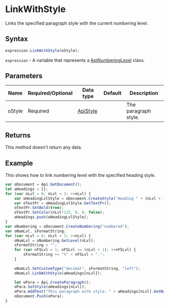 # LinkWithStyle

Links the specified paragraph style with the current numbering level.

## Syntax

```javascript
expression.LinkWithStyle(oStyle);
```

`expression` - A variable that represents a [ApiNumberingLevel](../ApiNumberingLevel.md) class.

## Parameters

| **Name** | **Required/Optional** | **Data type** | **Default** | **Description** |
| ------------- | ------------- | ------------- | ------------- | ------------- |
| oStyle | Required | [ApiStyle](../../ApiStyle/ApiStyle.md) |  | The paragraph style. |

## Returns

This method doesn't return any data.

## Example

This shows how to link numbering level with the specified heading style.

```javascript editor-docx
var oDocument = Api.GetDocument();
let aHeadings = [];
for (var nLvl = 0; nLvl < 3; ++nLvl) {
    var oHeadingLvlStyle = oDocument.CreateStyle("Heading " + (nLvl + 1));
    var oTextPr = oHeadingLvlStyle.GetTextPr();
    oTextPr.SetBold(true);
    oTextPr.SetColor(nLvl*125, 0, 0, false);
    aHeadings.push(oHeadingLvlStyle);
}
var oNumbering = oDocument.CreateNumbering("numbered");
var oNumLvl, sFormatString;
for (var nLvl = 0; nLvl < 3; ++nLvl) {
    oNumLvl = oNumbering.GetLevel(nLvl);
    sFormatString = "";
    for (var nFSLvl = 1; nFSLvl <= (nLvl + 1); ++nFSLvl) {
        sFormatString += "%" + nFSLvl + ".";
    }
        
    oNumLvl.SetCustomType("decimal", sFormatString, "left");
    oNumLvl.LinkWithStyle(aHeadings[nLvl]);

    let oPara = Api.CreateParagraph();
    oPara.SetStyle(aHeadings[nLvl]);
    oPara.AddText("This paragraph with style: " + aHeadings[nLvl].GetName());
    oDocument.Push(oPara);
}
```
